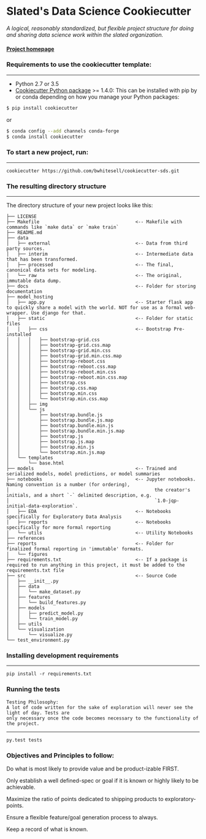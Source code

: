 # Slated's Data Science Cookiecutter

_A logical, reasonably standardized, but flexible project structure for doing and sharing data science work within the slated organization._


#### [Project homepage](https://github.com/bwhitesell/cookiecutter-sds)


### Requirements to use the cookiecutter template:
-----------
 - Python 2.7 or 3.5
 - [Cookiecutter Python package](http://cookiecutter.readthedocs.org/en/latest/installation.html) >= 1.4.0: This can be installed with pip by or conda depending on how you manage your Python packages:

``` bash
$ pip install cookiecutter
```

or

``` bash
$ conda config --add channels conda-forge
$ conda install cookiecutter
```


### To start a new project, run:
------------

    cookiecutter https://github.com/bwhitesell/cookiecutter-sds.git


### The resulting directory structure
------------

The directory structure of your new project looks like this: 

```
├── LICENSE
├── Makefile                                   <-- Makefile with commands like `make data` or `make train`
├── README.md
├── data
│   ├── external                               <-- Data from third party sources.
│   ├── interim                                <-- Intermediate data that has been transformed.
│   ├── processed                              <-- The final, canonical data sets for modeling.
│   └── raw                                    <-- The original, immutable data dump.
├── docs                                       <-- Folder for storing documentation
├── model_hosting
│   ├── app.py                                 <-- Starter flask app to quickly share a model with the world. NOT for use as a formal web-wrapper. Use django for that.
│   ├── static                                 <-- Folder for static files
│   │   ├── css                                <-- Bootstrap Pre-installed
│   │   │   ├── bootstrap-grid.css
│   │   │   ├── bootstrap-grid.css.map         
│   │   │   ├── bootstrap-grid.min.css
│   │   │   ├── bootstrap-grid.min.css.map
│   │   │   ├── bootstrap-reboot.css
│   │   │   ├── bootstrap-reboot.css.map
│   │   │   ├── bootstrap-reboot.min.css
│   │   │   ├── bootstrap-reboot.min.css.map
│   │   │   ├── bootstrap.css
│   │   │   ├── bootstrap.css.map
│   │   │   ├── bootstrap.min.css
│   │   │   └── bootstrap.min.css.map          
│   │   ├── img
│   │   └── js
│   │       ├── bootstrap.bundle.js
│   │       ├── bootstrap.bundle.js.map
│   │       ├── bootstrap.bundle.min.js
│   │       ├── bootstrap.bundle.min.js.map
│   │       ├── bootstrap.js
│   │       ├── bootstrap.js.map
│   │       ├── bootstrap.min.js
│   │       └── bootstrap.min.js.map
│   └── templates
│       └── base.html
├── models                                     <-- Trained and serialized models, model predictions, or model summaries
├── notebooks                                  <-- Jupyter notebooks. Naming convention is a number (for ordering),
│                                                     the creator's initials, and a short `-` delimited description, e.g.
│                                                     `1.0-jqp-initial-data-exploration`.
│   ├── EDA                                    <-- Notebooks specifically for Exploratory Data Analysis
│   ├── reports                                <-- Notebooks specifically for more formal reporting
│   └── utils                                  <-- Utility Notebooks
├── references
├── reports                                    <-- Folder for finalized formal reporting in 'immutable' formats.
│   └── figures                               
├── requirements.txt                           <-- If a package is required to run anything in this project, it must be added to the requirements.txt file
├── src                                        <-- Source Code
│   ├── __init__.py
│   ├── data
│   │   └── make_dataset.py
│   ├── features
│   │   └── build_features.py
│   ├── models
│   │   ├── predict_model.py
│   │   └── train_model.py
│   ├── utils
│   └── visualization
│       └── visualize.py
└── test_environment.py
```


### Installing development requirements
------------

    pip install -r requirements.txt

### Running the tests
    Testing Philosophy:
    A lot of code written for the sake of exploration will never see the light of day. Tests are
    only necessary once the code becomes necessary to the functionality of the project.
------------

    py.test tests


### Objectives and Principles to follow:
Do what is most likely to provide value and be product-izable FIRST.

Only establish a well defined-spec or goal if it is known or highly likely to be achievable.

Maximize the ratio of points dedicated to shipping products to exploratory-points.

Ensure a flexible feature/goal generation process to always.

Keep a record of what is known.